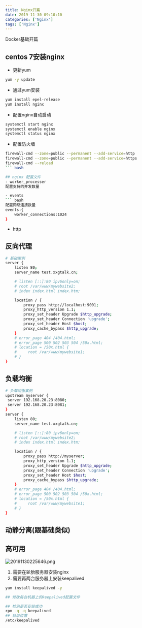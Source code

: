 ```yaml
---
title: Nginx开篇
date: 2019-11-30 09:10:10 
categories: ['Nginx']
tags: ['Nginx']
---
```


Docker基础开篇
<!-- more -->

## centos 7安装nginx
- 更新yum
``` bash
yum -y update  
```

- 通过yum安装
``` bash
yum install epel-release
yum install nginx 
```
- 配置nginx自动启动
``` bash
systemctl start nginx
systemctl enable nginx
systemctl status nginx
```

- 配置防火墙
``` bash
firewall-cmd --zone=public --permanent --add-service=http
firewall-cmd --zone=public --permanent --add-service=https
firewall-cmd --reload
``` bash

## nginx 配置文件
- worker_processer
配置支持的并发数量

- events
``` bash
配置网络连接数量
events:{
    worker_connections:1024 
}
```

- http


## 反向代理
``` bash
# 基础案例
server {
    listen 80;
    server_name test.xxgtalk.cn;

    # listen [::]:80 ipv6only=on;
    # root /var/www/mywebsite2;
    # index index.html index.htm;

    location / {
        proxy_pass http://localhost:9001;
        proxy_http_version 1.1;
        proxy_set_header Upgrade $http_upgrade;
        proxy_set_header Connection 'upgrade';
        proxy_set_header Host $host;
        proxy_cache_bypass $http_upgrade;
    }
    # error_page 404 /404.html;
    # error_page 500 502 503 504 /50x.html;
    # location = /50x.html {
    #     root /var/www/mywebsite1;
    # }
} 

```

## 负载均衡
``` bash
# 负载均衡案例
upstream myserver {
 server 192.168.20.23:8080;
 server 192.168.20.23:8081;
}
server {
    listen 80;
    server_name test.xxgtalk.cn;

    # listen [::]:80 ipv6only=on;
    # root /var/www/mywebsite2;
    # index index.html index.htm;

    location / {
        proxy_pass http://myserver;
        proxy_http_version 1.1;
        proxy_set_header Upgrade $http_upgrade;
        proxy_set_header Connection 'upgrade';
        proxy_set_header Host $host;
        proxy_cache_bypass $http_upgrade;
    }
    # error_page 404 /404.html;
    # error_page 500 502 503 504 /50x.html;
    # location = /50x.html {
    #     root /var/www/mywebsite1;
    # }
} 
```

## 动静分离(跟基础类似)

## 高可用
![20191130225646.png](http://qiniu.xxgtalk.cn/blog/images/20191130225646.png)
1. 需要在轮胎服务器安装nginx
2. 需要再两台服务器上安装keepalived
``` bash
yum install keepalived -y

## 修改每台机器上的keepalived配置文件

## 检测是否安装成功
rpm -q -q keepalived
## 目录位置
/etc/keepalived
```
